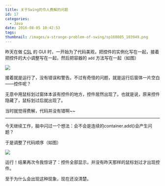 ```yaml
---
title: 关于Swing的令人费解的问题
id: 17
categories:
  - Java
date: 2016-08-05 10:42:53
tags:
thumbnail: /images/a-strange-problem-of-swing/sp160805_103949.png
---
```


昨天在做 [CSL](http://www.mcbbs.net/thread-269807-1-1.html) 的 GUI 时，一开始为了代码美观，把控件的实例化写在一起，接着把控件的大小调整写在一起，然后把容器的 `add` 方法写在一起（如图）

![](/images/a-strange-problem-of-swing/sp160805_103108.png)

接着就是运行了，没有错误和警告。不过有奇怪的问题，就是运行后窗体一片空白——控件呢？

无意中用鼠标划过窗体本该有控件的地方，控件居然出现了。也就是说，原来控件隐藏了，鼠标划过后就出现了。

当时就觉得费解，代码并没有错啊~~

* * *

今天继续工作，脑中闪过一个想法：会不会是连续的container.add()会产生问题？

于是调整了代码顺序（如图）

![](/images/a-strange-problem-of-swing/sp160805_103949.png)

运行！结果再次令我惊讶了：控件全部显示，并没有昨天那样的鼠标划过才出现控件。

至于为什么会出现这种现象，现在还没清楚。
